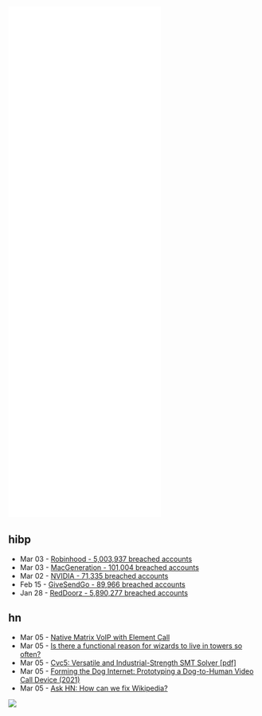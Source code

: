 ![Metrics](https://raw.githubusercontent.com/phixion/phixion/master/metrics.svg)

## hibp

<!--
for https://github.com/phixion/phixion/blob/main/.github/workflows/feeds.yml
-->
<!--START_SECTION:haveibeenpwnd-->
- Mar 03 - [Robinhood - 5,003,937 breached accounts](https://haveibeenpwned.com/PwnedWebsites#Robinhood)
- Mar 03 - [MacGeneration - 101,004 breached accounts](https://haveibeenpwned.com/PwnedWebsites#MacGeneration)
- Mar 02 - [NVIDIA - 71,335 breached accounts](https://haveibeenpwned.com/PwnedWebsites#NVIDIA)
- Feb 15 - [GiveSendGo - 89,966 breached accounts](https://haveibeenpwned.com/PwnedWebsites#GiveSendGo)
- Jan 28 - [RedDoorz - 5,890,277 breached accounts](https://haveibeenpwned.com/PwnedWebsites#RedDoorz)
<!--END_SECTION:haveibeenpwnd-->

## hn

<!--
for https://github.com/phixion/phixion/blob/main/.github/workflows/feeds.yml
-->
<!--START_SECTION:hn-->
- Mar 05 - [Native Matrix VoIP with Element Call](https://element.io/blog/introducing-native-matrix-voip-with-element-call/)
- Mar 05 - [Is there a functional reason for wizards to live in towers so often?](https://rpg.stackexchange.com/questions/196527/is-there-a-functional-reason-for-wizards-to-live-in-towers-so-often)
- Mar 05 - [Cvc5: Versatile and Industrial-Strength SMT Solver [pdf]](https://homepages.dcc.ufmg.br/~hbarbosa/papers/tacas2022.pdf)
- Mar 05 - [Forming the Dog Internet: Prototyping a Dog-to-Human Video Call Device (2021)](https://dl.acm.org/doi/10.1145/3488539)
- Mar 05 - [Ask HN: How can we fix Wikipedia?](https://news.ycombinator.com/item?id=30567593)
<!--END_SECTION:hn-->

<!--
for https://yhype.me
-->
![](https://hit.yhype.me/github/profile?user_id=13013670)
